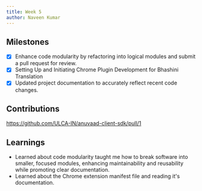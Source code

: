```yaml
---
title: Week 5
author: Naveen Kumar
---
```


## Milestones
- [x] Enhance code modularity by refactoring into logical modules and submit a pull request for review.
- [x] Setting Up and Initiating Chrome Plugin Development for Bhashini Translation
- [x] Updated project documentation to accurately reflect recent code changes.

<!-- ## Screenshots / Videos  -->

## Contributions
https://github.com/ULCA-IN/anuvaad-client-sdk/pull/1 


## Learnings
- Learned about code modularity taught me how to break software into smaller, focused modules, enhancing maintainability and reusability while promoting clear documentation.
- Learned about the Chrome extension manifest file and reading it's documentation.
